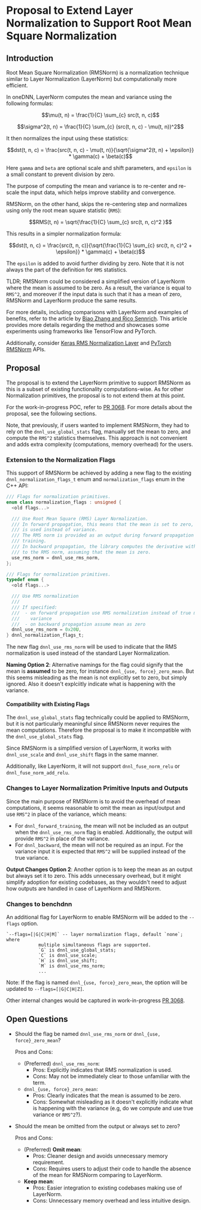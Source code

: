 # Proposal to Extend Layer Normalization to Support Root Mean Square Normalization

## Introduction

Root Mean Square Normalization (RMSNorm) is a normalization technique similar
to Layer Normalization (LayerNorm) but computationally more efficient.

In oneDNN, LayerNorm computes the mean and variance using the following formulas:
```math
\mu(t, n) = \frac{1}{C} \sum_{c} src(t, n, c)
```
```math
\sigma^2(t, n) = \frac{1}{C} \sum_{c} (src(t, n, c) - \mu(t, n))^2
```

It then normalizes the input using these statistics:
```math
dst(t, n, c) = \frac{src(t, n, c) - \mu(t, n)}{\sqrt{\sigma^2(t, n) + \epsilon}}
  * \gamma(c) + \beta(c)
```
Here `gamma` and `beta` are optional scale and shift parameters, and `epsilon`
is a small constant to prevent division by zero.

The purpose of computing the mean and variance is to re-center and re-scale the
input data, which helps improve stability and convergence.

RMSNorm, on the other hand, skips the re-centering step and normalizes using only
the root mean square statistic (`RMS`):
```math
RMS(t, n) = \sqrt{\frac{1}{C} \sum_{c} src(t, n, c)^2 }
```

This results in a simpler normalization formula:
```math
dst(t, n, c) = \frac{src(t, n, c)}{\sqrt{\frac{1}{C} \sum_{c} src(t, n, c)^2 + \epsilon}} * \gamma(c) + \beta(c)
```

The `epsilon` is added to avoid further dividing by zero.
Note that it is not always the part of the definition for `RMS` statistics.

TLDR; RMSNorm could be considered a simplified version of
LayerNorm where the mean is assumed to be zero. As a result, the variance is
equal to `RMS^2`, and moreover if the input data is such that it has a mean of zero,
RMSNorm and LayerNorm produce the same results.

For more details, including comparisons with LayerNorm and examples of benefits,
refer to the article by [Biao Zhang and Rico Sennrich](https://arxiv.org/abs/1910.07467).
This article provides more details regarding the method and showcases some experiments
using frameworks like TensorFlow and PyTorch.

Additionally, consider [Keras RMS Normalization Layer](https://github.com/keras-team/keras/blob/v3.9.2/keras/src/layers/normalization/rms_normalization.py)
and [PyTorch RMSNorm](https://pytorch.org/docs/stable/generated/torch.nn.RMSNorm.html) APIs.

## Proposal

The proposal is to extend the LayerNorm primitive to support RMSNorm
as this is a subset of existing functionality computations-wise.
As for other Normalization primitives, the proposal is to not extend them at this point.

For the work-in-progress POC, refer to [PR 3068](https://github.com/uxlfoundation/oneDNN/pull/3068).
For more details about the proposal, see the following sections.

Note, that previously, if users wanted to implement RMSNorm, they had to rely on the `dnnl_use_global_stats` flag,
manually set the mean to zero, and compute the `RMS^2` statistics themselves.
This approach is not convenient and adds extra complexity (computations, memory overhead) for the users.

### Extension to the Normalization Flags

This support of RMSNorm be achieved by adding a new flag to the existing `dnnl_normalization_flags_t`
enum and `normalization_flags` enum in the C++ API:
```cpp
/// Flags for normalization primitives.
enum class normalization_flags : unsigned {
  <old flags...>

  /// Use Root Mean Square (RMS) Layer Normalization.
  /// In forward propagation, this means that the mean is set to zero, and RMS
  /// is used instead of variance.
  /// The RMS norm is provided as an output during forward propagation for
  /// training.
  /// In backward propagation, the library computes the derivative with respect
  /// to the RMS norm, assuming that the mean is zero.
  use_rms_norm = dnnl_use_rms_norm,
};
```

```c
/// Flags for normalization primitives.
typedef enum {
  <old flags...>

  /// Use RMS normalization
  ///
  /// If specified:
  ///  - on forward propagation use RMS normalization instead of true mean and
  ///    variance
  ///  - on backward propagation assume mean as zero
  dnnl_use_rms_norm = 0x20U,
} dnnl_normalization_flags_t;
```

The new flag `dnnl_use_rms_norm` will be used to indicate that the RMS
normalization is used instead of the standard Layer Normalization.

**Naming Option 2**:
Alternative namings for the flag could signify that the mean is **assumed** to
be zero, for instance `dnnl_{use, force}_zero_mean`. But this seems misleading
as the mean is not explicitly set to zero, but simply ignored. Also it doesn't
explciitly indicate what is happening with the variance.

#### Compatibility with Existing Flags

The `dnnl_use_global_stats` flag technically could be applied to RMSNorm, but
it is not particularly meaningful since RMSNorm never requires the mean computations.
Therefore the proposal is to make it incompatible with the `dnnl_use_global_stats` flag.

Since RMSNorm is a simplified version of LayerNorm, it works with `dnnl_use_scale`
and `dnnl_use_shift` flags in the same manner.

Additionally, like LayerNorm, it will not support `dnnl_fuse_norm_relu` or `dnnl_fuse_norm_add_relu`.

### Changes to Layer Normalization Primitive Inputs and Outputs

Since the main purpose of RMSNorm is to avoid the overhead of mean computations,
it seems reasonable to omit the mean as input/output and use `RMS^2` in place of the variance, which means:

- For `dnnl_forward_training`, the mean will not be included as an output when the `dnnl_use_rms_norm`
flag is enabled. Additionally, the output will provide `RMS^2` in place of the variance.
- For `dnnl_backward`, the mean will not be required as an input. For the variance input
it is expected that `RMS^2` will be supplied instead of the true variance.

**Output Changes Option 2**:
Another option is to keep the mean as an output but always set it to zero.
This adds unnecessary overhead, but it might simplify adoption for existing codebases,
as they wouldn't need to adjust how outputs are handled in case of LayerNorm and RMSNorm.

### Changes to benchdnn

An additional flag for LayerNorm to enable RMSNorm will be added to the `--flags` option.

```
`--flags=[|G|C|H|M]` -- layer normalization flags, default `none`; where
            multiple simultaneous flags are supported.
            `G` is dnnl_use_global_stats;
            `C` is dnnl_use_scale;
            `H` is dnnl_use_shift;
            `M` is dnnl_use_rms_norm;
            ...
```

Note: If the flag is named `dnnl_{use, force}_zero_mean`, the option will be updated to `--flags=[|G|C|H|Z]`.

Other internal changes would be captured in work-in-progress [PR 3068](https://github.com/uxlfoundation/oneDNN/pull/3068).

## Open Questions

- Should the flag be named `dnnl_use_rms_norm` or `dnnl_{use, force}_zero_mean`?

  Pros and Cons:
  - (Preferred) `dnnl_use_rms_norm`:
    - Pros: Explicitly indicates that RMS normalization is used.
    - Cons: May not be immediately clear to those unfamiliar with the term.
  - `dnnl_{use, force}_zero_mean`:
    - Pros: Clearly indicates that the mean is assumed to be zero.
    - Cons: Somewhat misleading as it doesn't explicitly indicate what is happening with
      the variance (e.g, do we compute and use true variance or `RMS^2`?).

- Should the mean be omitted from the output or always set to zero?

  Pros and Cons:
  - (Preferred) **Omit mean**:
    - Pros: Cleaner design and avoids unnecessary memory requirement.
    - Cons: Requires users to adjust their code to handle the absence of the mean for RMSNorm comparing to LayerNorm.
  - **Keep mean**:
    - Pros: Easier integration to existing codebases making use of LayerNorm.
    - Cons: Unnecessary memory overhead and less intuitive design.